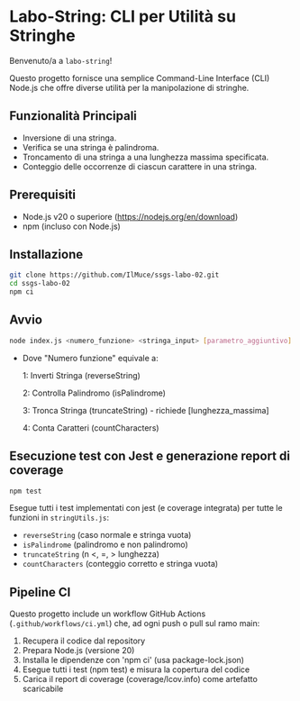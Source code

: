 # Labo-String: CLI per Utilità su Stringhe

Benvenuto/a a `labo-string`!

Questo progetto fornisce una semplice Command-Line Interface (CLI) Node.js che offre diverse utilità per la manipolazione di stringhe.

## Funzionalità Principali

* Inversione di una stringa.
* Verifica se una stringa è palindroma.
* Troncamento di una stringa a una lunghezza massima specificata.
* Conteggio delle occorrenze di ciascun carattere in una stringa.

## Prerequisiti  
- Node.js v20 o superiore (https://nodejs.org/en/download)
- npm (incluso con Node.js)

## Installazione
```bash
git clone https://github.com/IlMuce/ssgs-labo-02.git
cd ssgs-labo-02
npm ci
```
## Avvio
```bash
node index.js <numero_funzione> <stringa_input> [parametro_aggiuntivo]
```
- Dove "Numero funzione" equivale a:
  
  1: Inverti Stringa (reverseString)
  
  2: Controlla Palindromo (isPalindrome)
  
  3: Tronca Stringa (truncateString) - richiede [lunghezza_massima]
  
  4: Conta Caratteri (countCharacters)

## Esecuzione test con Jest e generazione report di coverage
```bash
npm test
```
  
Esegue tutti i test implementati con jest (e coverage integrata) per tutte le funzioni in `stringUtils.js`:
  - `reverseString` (caso normale e stringa vuota)
  - `isPalindrome` (palindromo e non palindromo)
  - `truncateString` (n <, =, > lunghezza)
  - `countCharacters` (conteggio corretto e stringa vuota)

## Pipeline CI  
Questo progetto include un workflow GitHub Actions (`.github/workflows/ci.yml`) che, ad ogni push o pull sul ramo main:  
1) Recupera il codice dal repository
2) Prepara Node.js (versione 20)
3) Installa le dipendenze con 'npm ci' (usa package-lock.json)
4) Esegue tutti i test (npm test) e misura la copertura del codice
5) Carica il report di coverage (coverage/lcov.info) come artefatto scaricabile
